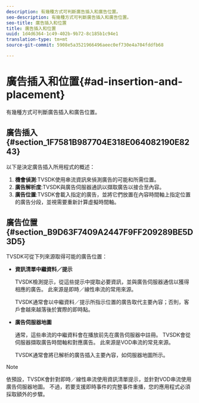 ```yaml
---
description: 有幾種方式可判斷廣告插入和廣告位置。
seo-description: 有幾種方式可判斷廣告插入和廣告位置。
seo-title: 廣告插入和位置
title: 廣告插入和位置
uuid: 1d4d6364-1c49-402b-9b72-8c185b1c94e1
translation-type: tm+mt
source-git-commit: 5908e5a3521966496aeec0ef730e4a704fddfb68

---
```



# 廣告插入和位置{#ad-insertion-and-placement}

有幾種方式可判斷廣告插入和廣告位置。

## 廣告插入 {#section_1F7581B987704E318E064082190E8243}

以下是決定廣告插入所用程式的概述：

1. **機會偵測**:TVSDK使用串流資訊來偵測廣告的可能和所需位置。
1. **廣告解析度**:TVSDK與廣告伺服器通訊以擷取廣告以接合至內容。
1. **廣告位置**:TVSDK會載入指定的廣告，並將它們放置在內容時間軸上指定位置的廣告分段，並視需要重新計算虛擬時間軸。

## 廣告位置 {#section_B9D63F7409A2447F9FF209289BE5D3D5}

TVSDK可從下列來源取得可能的廣告位置：

* **資訊清單中繼資料／提示**

   TVSDK檢測提示，從這些提示中提取必要資訊，並與廣告伺服器通信以獲得相應的廣告。 此來源是即時／線性串流的常用來源。

   TVSDK通常會以中繼資料／提示所指示位置的廣告取代主要內容；否則，客戶會越來越落後於實際的即時點。

* **廣告伺服器地圖**

   通常，這些串流的中繼資料會在播放前先在廣告伺服器中註冊。 TVSDK會從伺服器擷取廣告時間軸和對應廣告。 此來源是VOD串流的常見來源。

   TVSDK通常會將已解析的廣告插入主要內容，如伺服器地圖所示。

>[!NOTE]
>
>依預設，TVSDK會針對即時／線性串流使用資訊清單提示，並針對VOD串流使用廣告伺服器地圖。 不過，若要支援即時事件的完整事件重播，您的應用程式必須採取額外的步驟。

